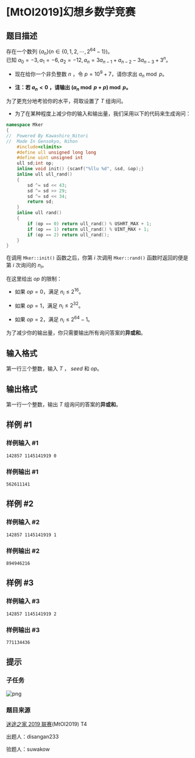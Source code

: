 # [MtOI2019]幻想乡数学竞赛

## 题目描述

存在一个数列 $\{ a_n\} (n\in \{ 0,1,2,\cdots ,2^{64}-1\} )$。  
已知 $a_0=-3,a_1=-6,a_2=-12,a_n=3a_{n-1}+a_{n-2}-3a_{n-3}+3^n$。  

* 现在给你一个非负整数 $n$ ，令 $p=10^{9}+7$，请你求出 $a_n \bmod p$。 

* **注：若 $a_n<0$ ，请输出 $(a_n \bmod p+p)\bmod p$。**    
  
  
为了更充分地考验你的水平，荷取设置了 $T$ 组询问。

* 为了在某种程度上减少你的输入和输出量，我们采用以下的代码来生成询问：  
  
```cpp
namespace Mker
{
//  Powered By Kawashiro_Nitori
//  Made In Gensokyo, Nihon
	#include<climits>
	#define ull unsigned long long
	#define uint unsigned int
	ull sd;int op;
	inline void init() {scanf("%llu %d", &sd, &op);}
	inline ull ull_rand()
	{
		sd ^= sd << 43;
		sd ^= sd >> 29;
		sd ^= sd << 34;
		return sd;
	}
	inline ull rand()
	{
		if (op == 0) return ull_rand() % USHRT_MAX + 1;
		if (op == 1) return ull_rand() % UINT_MAX + 1; 
		if (op == 2) return ull_rand();
	}
}
```  

在调用 `Mker::init()` 函数之后，你第 $i$ 次调用 `Mker::rand()` 函数时返回的便是第 $i$ 次询问的 $n_i$。

在这里给出 $op$ 的限制：

* 如果 $op=0$，满足 $n_i \leq 2^{16}$。

* 如果 $op=1$，满足 $n_i \leq 2^{32}$。

* 如果 $op=2$，满足 $n_i \leq 2^{64}-1$。

为了减少你的输出量，你只需要输出所有询问答案的**异或和**。





## 输入格式

第一行三个整数，输入 $T$ ， $seed$ 和 $op$。

## 输出格式

第一行一个整数，输出 $T$ 组询问的答案的**异或和**。  

## 样例 #1

### 样例输入 #1
```
142857 1145141919 0
```

### 样例输出 #1

```
562611141
```

## 样例 #2

### 样例输入 #2
```
142857 1145141919 1
```

### 样例输出 #2

```
894946216
```

## 样例 #3

### 样例输入 #3
```
142857 1145141919 2
```

### 样例输出 #3

```
771134436
```

## 提示

### 子任务  

![png](https://i.loli.net/2019/04/19/5cb9bb2c6c1d6.png)  

### 题目来源

[迷途之家 2019 联赛](https://www.luogu.org/contest/20135)(MtOI2019) T4

出题人：disangan233

验题人：suwakow

